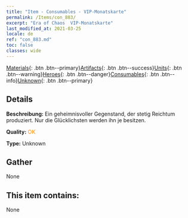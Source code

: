 ```yaml
---
title: "Item - Consumables - VIP-Monatskarte"
permalink: /Items/con_883/
excerpt: "Era of Chaos  VIP-Monatskarte"
last_modified_at: 2021-03-25
locale: de
ref: "con_883.md"
toc: false
classes: wide
---
```

 [Materials](/de/Items/){: .btn .btn--primary}[Artifacts](/de/Items/Artifacts/){: .btn .btn--success}[Units](/de/Items/Units/){: .btn .btn--warning}[Heroes](/de/Items/Heroes/){: .btn .btn--danger}[Consumables](/de/Items/Consumables/){: .btn .btn--info}[Unknown](/de/Items/Unknown/){: .btn .btn--primary}

## Details
 **Beschreibung:** Ein geheimnisvoller Gegenstand, der stetig Reichtum produziert. Nur die Glücklichsten werden ihn je besitzen.

 **Quality:** <span style="color: #FF8C00">OK</span>

 **Type:** Unknown

## Gather

  None

## This item contains:

  None

